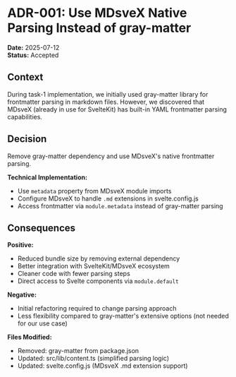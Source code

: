 # ADR-001: Use MDsveX Native Parsing Instead of gray-matter

**Date:** 2025-07-12  
**Status:** Accepted

## Context

During task-1 implementation, we initially used gray-matter library for frontmatter parsing in markdown files. However, we discovered that MDsveX (already in use for SvelteKit) has built-in YAML frontmatter parsing capabilities.

## Decision

Remove gray-matter dependency and use MDsveX's native frontmatter parsing.

**Technical Implementation:**
- Use `metadata` property from MDsveX module imports
- Configure MDsveX to handle `.md` extensions in svelte.config.js
- Access frontmatter via `module.metadata` instead of gray-matter parsing

## Consequences

**Positive:**
- Reduced bundle size by removing external dependency
- Better integration with SvelteKit/MDsveX ecosystem
- Cleaner code with fewer parsing steps
- Direct access to Svelte components via `module.default`

**Negative:**
- Initial refactoring required to change parsing approach
- Less flexibility compared to gray-matter's extensive options (not needed for our use case)

**Files Modified:**
- Removed: gray-matter from package.json
- Updated: src/lib/content.ts (simplified parsing logic)
- Updated: svelte.config.js (MDsveX .md extension support)
